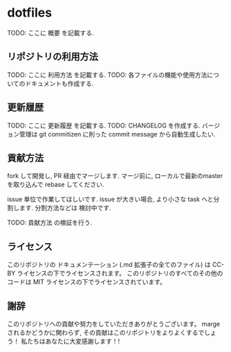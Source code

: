 # dotfiles

TODO: ここに 概要 を記載する.

## リポジトリの利用方法

TODO: ここに 利用方法 を記載する.
TODO: 各ファイルの機能や使用方法についてのドキュメントも作成する.

## 更新履歴

TODO: ここに 更新履歴 を記載する.
TODO: CHANGELOG を作成する.
      バージョン管理は git commitizen に則った commit message から自動生成したい.

## 貢献方法

fork して開発し, PR 経由でマージします. 
マージ前に, ローカルで最新のmasterを取り込んで rebase してください.

issue 単位で作業してほしいです. issue が大きい場合, より小さな task へと分割します.
分割方法などは 検討中です.

TODO: 貢献方法 の検証を行う.

## ライセンス

このリポジトリの ドキュメンテーション (.md 拡張子の全てのファイル) は CC-BY ライセンスの下でライセンスされます。
このリポジトリのすべてのその他のコードは MIT ライセンスの下でライセンスされています。

## 謝辞

このリポジトリへの貢献や努力をしていただきありがとうございます。
marge されるかどうかに関わらず, その貢献はこのリポジトリをよりよくするでしょう！
私たちはあなたに大変感謝します！!